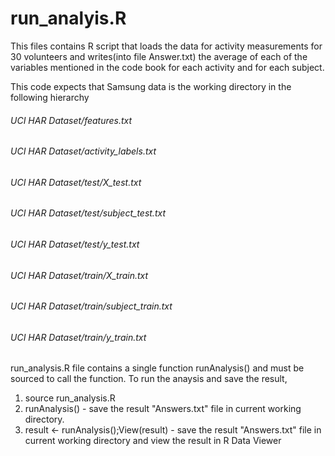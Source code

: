 # run_analyis.R
This files contains R script that loads the data for activity measurements for 30 volunteers and writes(into file Answer.txt) the average of each of the variables mentioned in the code book for each activity and for each subject.

This code expects that Samsung data is the working directory in the following hierarchy

###### UCI HAR Dataset/features.txt
###### UCI HAR Dataset/activity_labels.txt
###### UCI HAR Dataset/test/X_test.txt
###### UCI HAR Dataset/test/subject_test.txt
###### UCI HAR Dataset/test/y_test.txt
###### UCI HAR Dataset/train/X_train.txt
###### UCI HAR Dataset/train/subject_train.txt
###### UCI HAR Dataset/train/y_train.txt

run_analysis.R file contains a single function runAnalysis() and must be sourced to call the function. To run the anaysis and save the result,
1. source run_analysis.R
2. runAnalysis() - save the result "Answers.txt" file in current working directory.
3. result <- runAnalysis();View(result) - save the result "Answers.txt" file in current working directory and view the result in R Data Viewer





 

